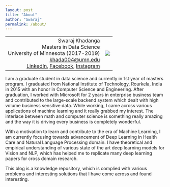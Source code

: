 ```yaml
---
layout: post
title: "About"
author: "Swaraj"
permalink: /about/
---
```

<style>
#dp {
    height: auto; 
    width: auto; 
    max-width: 250px; 
    max-height: 250px;
}
</style>
<table width="100%">
    <td align="right">
        Swaraj Khadanga<br> 
        Masters in Data Science<br> 
        University of Minnesota (2017-2019) <br> 
        <a href="mailto:khada004@umn.edu" target="_top">khada004@umn.edu</a><br>
        <a href="https://www.linkedin.com/in/swaraj-khadanga-7022575a/">LinkedIn</a>,
        <a href="https://www.facebook.com/swarajk7">Facebook</a>,
        <a href="https://www.instagram.com/sonukhadanga/">Instagram</a><br>
    </td>
    <td align="left"><img src="../assets/dp.jpg" id="dp"></td>
</table>

I am a graduate student in data science and currently in 1st year of masters program. I graduated from National Institute of Technology, Rourkela, India in 2015 with an honor in Computer Science and Engineering. After graduation, I worked with Microsoft for 2 years in enterprise business team and contributed to the large-scale backend system which dealt with high volume business sensitive data. While working, I came across various applications of machine learning and it really grabbed my interest. The interlace between math and computer science is something really amazing and the way it is driving every business is completely wonderful.


With a motivation to learn and contribute to the era of Machine Learning, I am currently focusing towards advancement of Deep Learning in Health Care and Natural Language Processing domain. I have theoretical and empirical understanding of various state of the art deep learning models for Vision and NLP, which has helped me to replicate many deep learning papers for cross domain research.


This blog is a knowledge repository, which is complied with various problems and interesting solutions that I have come across and found interesting.
